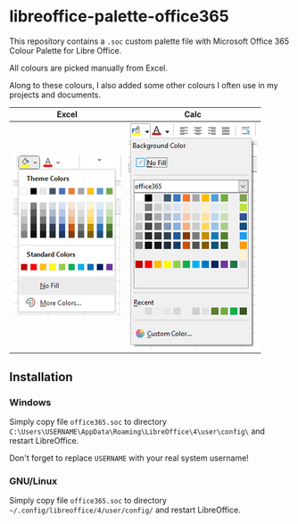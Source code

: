 # libreoffice-palette-office365

This repository contains a `.soc` custom palette file with Microsoft Office 365 Colour Palette for Libre Office.

All colours are picked manually from Excel.

Along to these colours, I also added some other colours I often use in my projects and documents.

| Excel | Calc |
:------:|:-----:
![](excel.png) | ![](calc.png)

## Installation

### Windows

Simply copy file `office365.soc` to directory `C:\Users\USERNAME\AppData\Roaming\LibreOffice\4\user\config\` and restart LibreOffice.

Don't forget to replace `USERNAME` with your real system username!

### GNU/Linux

Simply copy file `office365.soc` to directory `~/.config/libreoffice/4/user/config/` and restart LibreOffice.

